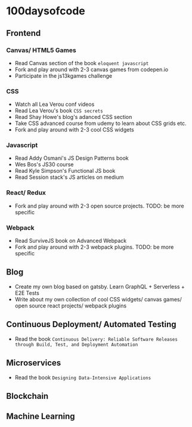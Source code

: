 # 100daysofcode

## Frontend

### Canvas/ HTML5 Games
- Read Canvas section of the book `eloquent javascript`
- Fork and play around with 2-3 canvas games from codepen.io
- Participate in the js13kgames challenge

### CSS
- Watch all Lea Verou conf videos
- Read Lea Verou's book `CSS secrets`
- Read Shay Howe's blog's adanced CSS section
- Take CSS advanced course from udemy to learn about CSS grids etc.
- Fork and play around with 2-3 cool CSS widgets

### Javascript
- Read Addy Osmani's JS Design Patterns book
- Wes Bos's JS30 course
- Read Kyle Simpson's Functional JS book
- Read Session stack's JS articles on medium

### React/ Redux
- Fork and play around with 2-3 open source projects. TODO: be more specific

### Webpack
- Read SurviveJS book on Advanced Webpack
- Fork and play around with 2-3 webpack plugins. TODO: be more specific

## Blog
- Create my own blog based on gatsby. Learn GraphQL + Serverless + E2E Tests
- Write about my own collection of cool CSS widgets/ canvas games/ open source react projects/ webpack plugins

## Continuous Deployment/ Automated Testing
- Read the book `Continuous Delivery: Reliable Software Releases through Build, Test, and Deployment Automation`

## Microservices
- Read the book `Designing Data-Intensive Applications`

## Blockchain

## Machine Learning

